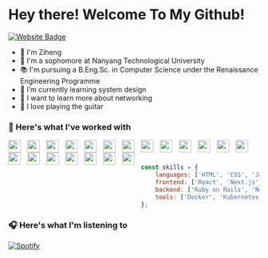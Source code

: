 # Hey there! Welcome To My Github!

[![Website Badge](https://img.shields.io/badge/website-000000?style=for-the-badge&logo=About.me&logoColor=white)](https://www.ziheng.dev/)

- 👋 I'm Ziheng
- 🏫 I'm a sophomore at Nanyang Technological University
- 📚 I'm pursuing a B.Eng.Sc. in Computer Science under the Renaissance Engineering Programme
- 🌱 I’m currently learning system design
- 🎯 I want to learn more about networking
- 🎸 I love playing the guitar

### 🤝 Here's what I've worked with

<img align="left" width="25px" src="https://cdn.jsdelivr.net/gh/devicons/devicon/icons/html5/html5-original.svg" style="padding-right:10px;" />
<img align="left" width="25px" src="https://cdn.jsdelivr.net/gh/devicons/devicon/icons/css3/css3-original.svg" style="padding-right:10px;" />
<img align="left" width="25px" src="https://cdn.jsdelivr.net/gh/devicons/devicon/icons/javascript/javascript-original.svg" style="padding-right:10px;" />
<img align="left" width="25px" src="https://cdn.jsdelivr.net/gh/devicons/devicon/icons/typescript/typescript-original.svg" style="padding-right:10px;" />
<img align="left" width="25px" src="https://cdn.jsdelivr.net/gh/devicons/devicon/icons/go/go-original.svg" style="padding-right:10px;" />
<img align="left" width="25px" src="https://cdn.jsdelivr.net/gh/devicons/devicon/icons/ruby/ruby-original.svg" style="padding-right:10px;" />    
<img align="left" width="25px" src="https://cdn.jsdelivr.net/gh/devicons/devicon/icons/java/java-original.svg" style="padding-right:10px;" />      
<img align="left" width="25px" src="https://cdn.jsdelivr.net/gh/devicons/devicon/icons/python/python-original.svg" style="padding-right:10px;" />
<img align="left" width="25px" src="https://cdn.jsdelivr.net/gh/devicons/devicon/icons/c/c-original.svg" style="padding-right:10px;" />

<img align="left" width="25px" src="https://cdn.jsdelivr.net/gh/devicons/devicon/icons/react/react-original.svg" style="padding-right:10px;" />
<img align="left" width="25px" src="https://cdn.jsdelivr.net/gh/devicons/devicon/icons/nextjs/nextjs-original.svg" style="padding-right:10px;" />

<img align="left" width="25px" src="https://cdn.jsdelivr.net/gh/devicons/devicon/icons/rails/rails-plain.svg" style="padding-right:10px;" />
<img align="left" width="25px" src="https://cdn.jsdelivr.net/gh/devicons/devicon/icons/nodejs/nodejs-original.svg" style="padding-right:10px;" />
<img align="left" width="25px" src="https://cdn.jsdelivr.net/gh/devicons/devicon/icons/firebase/firebase-original.svg" style="padding-right:10px;" />
<img align="left" width="25px" src="https://cdn.jsdelivr.net/gh/devicons/devicon/icons/mongodb/mongodb-original.svg" style="padding-right:10px;" />
<img align="left" width="25px" src="https://cdn.jsdelivr.net/gh/devicons/devicon/icons/postgresql/postgresql-original.svg" style="padding-right:10px;" />

<img align="left" width="25px" src="https://cdn.jsdelivr.net/gh/devicons/devicon/icons/docker/docker-original.svg" style="padding-right:10px;" />
<img align="left" width="25px" src="https://cdn.jsdelivr.net/gh/devicons/devicon/icons/kubernetes/kubernetes-original.svg" style="padding-right:10px;" />
<img align="left" width="25px" src="https://cdn.jsdelivr.net/gh/devicons/devicon/icons/amazonwebservices/amazonwebservices-original-wordmark.svg" style="padding-right:10px;" />
<img align="left" width="25px" src="https://cdn.jsdelivr.net/gh/devicons/devicon/icons/git/git-original.svg" style="padding-right:10px;" />

<br />
<br />

```javascript
const skills = {
    languages: ['HTML', 'CSS', 'JavaScript', 'TypeScript', 'Go', 'Ruby', 'Java', 'Python', 'C'],
    frontend: ['React', 'Next.js', 'Redux', 'Tailwind', 'Jest'],
    backend: ['Ruby on Rails', 'Node.js', 'Express', 'Firebase', 'MongoDB', 'SQL'],
    tools: ['Docker', 'Kubernetes', 'AWS', 'GCP', 'Large Language Models', 'Git', 'Github']
};
```
### 🎧 Here's what I'm listening to
[![Spotify](https://github-profile-spotify-widget.vercel.app/api/spotify?background_color=2D333B&title_background_color=22272E)](https://open.spotify.com/user/1176776274)
